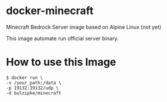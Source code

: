 # docker-minecraft
Minecraft Bedrock Server image based on Alpine Linux (not yet)

This image automate run official server binary.

# How to use this Image
```console
$ docker run \
-v /your_path:/data \
-p 19132:19132/udp \
-d bulzipke/minecraft
```
